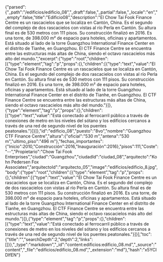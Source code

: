 {"parsed":{"_path":"/edificios/edificio_08","_draft":false,"_partial":false,"_locale":"en","_empty":false,"title":"Edificio08","description":"El Chow Tai Fook Finance Centre es un rascacielos que se localiza en Cantón, China.​ Es el segundo del complejo de dos rascacielos con vistas al río Perla en Cantón. Su altura final es de 530 metros con 111 pisos. Su construcción finalizó en 2016. Es una torre, de 398.000 m² de espacio para hoteles, oficinas y apartamentos. Está situado al lado de la torre Guangzhou International Finance Center en el distrito de Tianhe, en Guangzhou. El CTF Finance Centre se encuentra entre las estructuras más altas de China, siendo el octavo rascacielos más alto del mundo.","excerpt":{"type":"root","children":[{"type":"element","tag":"p","props":{},"children":[{"type":"text","value":"El Chow Tai Fook Finance Centre es un rascacielos que se localiza en Cantón, China.​ Es el segundo del complejo de dos rascacielos con vistas al río Perla en Cantón. Su altura final es de 530 metros con 111 pisos. Su construcción finalizó en 2016. Es una torre, de 398.000 m² de espacio para hoteles, oficinas y apartamentos. Está situado al lado de la torre Guangzhou International Finance Center en el distrito de Tianhe, en Guangzhou. El CTF Finance Centre se encuentra entre las estructuras más altas de China, siendo el octavo rascacielos más alto del mundo."}]},{"type":"element","tag":"p","props":{},"children":[{"type":"text","value":"Está conectado al ferrocarril público a través de conexiones de metro en los niveles del sótano y los edificios cercanos a través de una red de segundo nivel de los puentes peatonales."}]}]},"id":"edificio_08","puesto":"8vo","nombre":"Guangzhou CTF Finance Centre","altura":{"oficial":"530 m","antena":"530 m","ultimo_piso":"496 m"},"fechas_importantes":{"Inicio":2010,"Construcción":2016,"Inauguración":2016},"pisos":111,"Coste":"--","Propietario":"Chow Tai Fook Enterprises","ciudad":"Guangzhou","ciudadId":"ciudad_08","arquitecto":"Kohn Pedersen Fox Associates","arquitectoId":"arquitecto_05","image":"edificios/edificio_8.jpg","body":{"type":"root","children":[{"type":"element","tag":"p","props":{},"children":[{"type":"text","value":"El Chow Tai Fook Finance Centre es un rascacielos que se localiza en Cantón, China.​ Es el segundo del complejo de dos rascacielos con vistas al río Perla en Cantón. Su altura final es de 530 metros con 111 pisos. Su construcción finalizó en 2016. Es una torre, de 398.000 m² de espacio para hoteles, oficinas y apartamentos. Está situado al lado de la torre Guangzhou International Finance Center en el distrito de Tianhe, en Guangzhou. El CTF Finance Centre se encuentra entre las estructuras más altas de China, siendo el octavo rascacielos más alto del mundo."}]},{"type":"element","tag":"p","props":{},"children":[{"type":"text","value":"Está conectado al ferrocarril público a través de conexiones de metro en los niveles del sótano y los edificios cercanos a través de una red de segundo nivel de los puentes peatonales."}]}],"toc":{"title":"","searchDepth":2,"depth":2,"links":[]}},"_type":"markdown","_id":"content:edificios:edificio_08.md","_source":"content","_file":"edificios/edificio_08.md","_extension":"md"},"hash":"x5YCIDlfEN"}